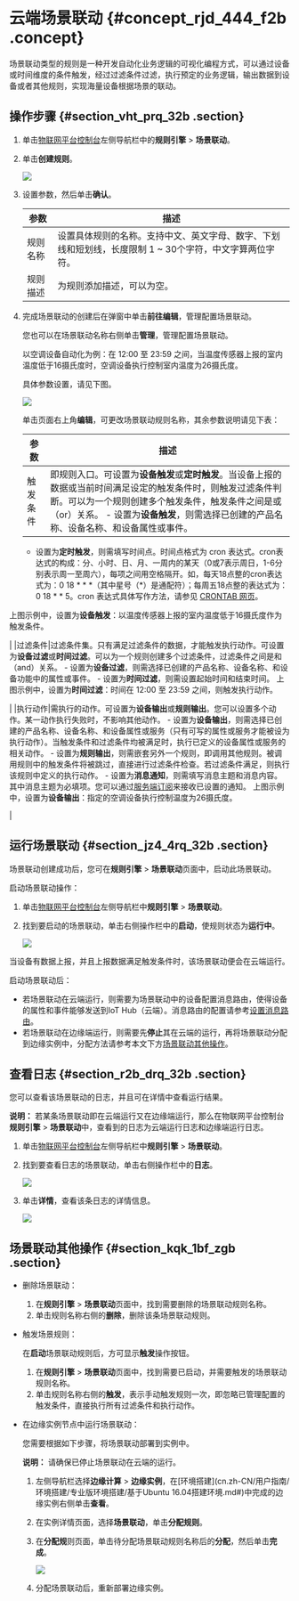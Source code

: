 # 云端场景联动 {#concept_rjd_444_f2b .concept}

场景联动类型的规则是一种开发自动化业务逻辑的可视化编程方式，可以通过设备或时间维度的条件触发，经过过滤条件过滤，执行预定的业务逻辑，输出数据到设备或者其他规则，实现海量设备根据场景的联动。

## 操作步骤 {#section_vht_prq_32b .section}

1.  单击[物联网平台控制台](http://iot.console.aliyun.com)左侧导航栏中的**规则引擎** \> **场景联动**。
2.  单击**创建规则**。

    ![](http://static-aliyun-doc.oss-cn-hangzhou.aliyuncs.com/assets/img/15098/15580758276572_zh-CN.png)

3.  设置参数，然后单击**确认**。

    |参数|描述|
    |--|--|
    |规则名称|设置具体规则的名称。支持中文、英文字母、数字、下划线和短划线，长度限制 1 ~ 30个字符，中文字算两位字符。|
    |规则描述|为规则添加描述，可以为空。|

4.  完成场景联动的创建后在弹窗中单击**前往编辑**，管理配置场景联动。

    您也可以在场景联动名称右侧单击**管理**，管理配置场景联动。

    以空调设备自动化为例：在 12:00 至 23:59 之间，当温度传感器上报的室内温度低于16摄氏度时，空调设备执行控制室内温度为26摄氏度。

    具体参数设置，请见下图。

    ![](http://static-aliyun-doc.oss-cn-hangzhou.aliyuncs.com/assets/img/15098/15580758276573_zh-CN.png)

    单击页面右上角**编辑**，可更改场景联动规则名称，其余参数说明请见下表：

    |参数|描述|
    |--|--|
    |触发条件|即规则入口。可设置为**设备触发**或**定时触发**。当设备上报的数据或当前时间满足设定的触发条件时，则触发过滤条件判断。可以为一个规则创建多个触发条件，触发条件之间是或（or）关系。     -   设置为**设备触发**，则需选择已创建的产品名称、设备名称、和设备属性或事件。
    -   设置为**定时触发**，则需填写时间点。时间点格式为 cron 表达式。cron表达式的构成：分、小时、日、月、一周内的某天（0或7表示周日，1-6分别表示周一至周六），每项之间用空格隔开。如，每天18点整的cron表达式为：0 18 \* \* \*（其中星号（\*）是通配符）；每周五18点整的表达式为：0 18 \* \* 5。cron 表达式具体写作方法，请参见 [CRONTAB 网页](http://crontab.org/)。

上图示例中，设置为**设备触发**：以温度传感器上报的室内温度低于16摄氏度作为触发条件。

 |
    |过滤条件|过滤条件集。只有满足过滤条件的数据，才能触发执行动作。可设置为**设备过滤**或**时间过滤**。可以为一个规则创建多个过滤条件，过滤条件之间是和（and）关系。     -   设置为**设备过滤**，则需选择已创建的产品名称、设备名称、和设备功能中的属性或事件。
    -   设置为**时间过滤**，则需设置起始时间和结束时间。
 上图示例中，设置为**时间过滤**：时间在 12:00 至 23:59 之间，则触发执行动作。

 |
    |执行动作|需执行的动作。可设置为**设备输出**或**规则输出**。您可以设置多个动作。某一动作执行失败时，不影响其他动作。     -   设置为**设备输出**，则需选择已创建的产品名称、设备名称、和设备属性或服务（只有可写的属性或服务才能被设为执行动作）。当触发条件和过滤条件均被满足时，执行已定义的设备属性或服务的相关动作。
    -   设置为**规则输出**，则需嵌套另外一个规则，即调用其他规则。被调用规则中的触发条件将被跳过，直接进行过滤条件检查。若过滤条件满足，则执行该规则中定义的执行动作。
    -   设置为**消息通知**，则需填写消息主题和消息内容。其中消息主题为必填项。您可以通过[服务端订阅](../../../../cn.zh-CN/用户指南/产品与设备/服务端订阅/什么是服务端订阅.md#)来接收已设置的通知。
 上图示例中，设置为**设备输出**：指定的空调设备执行控制温度为26摄氏度。

 |


## 运行场景联动 {#section_jz4_4rq_32b .section}

场景联动创建成功后，您可在**规则引擎** \> **场景联动**页面中，启动此场景联动。

启动场景联动操作：

1.  单击[物联网平台控制台](http://iot.console.aliyun.com)左侧导航栏中**规则引擎** \> **场景联动**。
2.  找到要启动的场景联动，单击右侧操作栏中的**启动**，使规则状态为**运行中**。

    ![](http://static-aliyun-doc.oss-cn-hangzhou.aliyuncs.com/assets/img/15098/15580758276574_zh-CN.png)


当设备有数据上报，并且上报数据满足触发条件时，该场景联动便会在云端运行。

启动场景联动后：

-   若场景联动在云端运行，则需要为场景联动中的设备配置消息路由，使得设备的属性和事件能够发送到IoT Hub（云端）。消息路由的配置请参考[设置消息路由](cn.zh-CN/用户指南/消息路由/设置消息路由.md#)。
-   若场景联动在边缘端运行，则需要先**停止**其在云端的运行，再将场景联动分配到边缘实例中，分配方法请参考本文下方[场景联动其他操作](#)。

## 查看日志 {#section_r2b_drq_32b .section}

您可以查看该场景联动的日志，并且可在详情中查看运行结果。

**说明：** 若某条场景联动即在云端运行又在边缘端运行，那么在物联网平台控制台**规则引擎** \> **场景联动**中，查看到的日志为云端运行日志和边缘端运行日志。

1.  单击[物联网平台控制台](http://iot.console.aliyun.com)左侧导航栏中**规则引擎** \> **场景联动**。
2.  找到要查看日志的场景联动，单击右侧操作栏中的**日志**。

    ![](http://static-aliyun-doc.oss-cn-hangzhou.aliyuncs.com/assets/img/15100/15580758276700_zh-CN.jpg)

3.  单击**详情**，查看该条日志的详情信息。

    ![](http://static-aliyun-doc.oss-cn-hangzhou.aliyuncs.com/assets/img/15098/15580758276575_zh-CN.png)


## 场景联动其他操作 {#section_kqk_1bf_zgb .section}

-   删除场景联动：
    1.  在**规则引擎** \> **场景联动**页面中，找到需要删除的场景联动规则名称。
    2.  单击规则名称右侧的**删除**，删除该条场景联动规则。
-   触发场景规则：

    在**启动**场景联动规则后，方可显示**触发**操作按钮。

    1.  在**规则引擎** \> **场景联动**页面中，找到需要已启动，并需要触发的场景联动规则名称。
    2.  单击规则名称右侧的**触发**，表示手动触发规则一次，即忽略已管理配置的触发条件，直接执行所有过滤条件和执行动作。
-   在边缘实例节点中运行场景联动：

    您需要根据如下步骤，将场景联动部署到实例中。

    **说明：** 请确保已停止场景联动在云端的运行。

    1.  左侧导航栏选择**边缘计算** \> **边缘实例**，在[环境搭建](cn.zh-CN/用户指南/环境搭建/专业版环境搭建/基于Ubuntu 16.04搭建环境.md#)中完成的边缘实例右侧单击**查看**。
    2.  在实例详情页面，选择**场景联动**，单击**分配规则**。
    3.  在**分配规**则页面，单击待分配场景联动规则名称后的**分配**，然后单击**完成**。

        ![](http://static-aliyun-doc.oss-cn-hangzhou.aliyuncs.com/assets/img/15100/155807582739451_zh-CN.png)

    4.  分配场景联动后，重新部署边缘实例。

